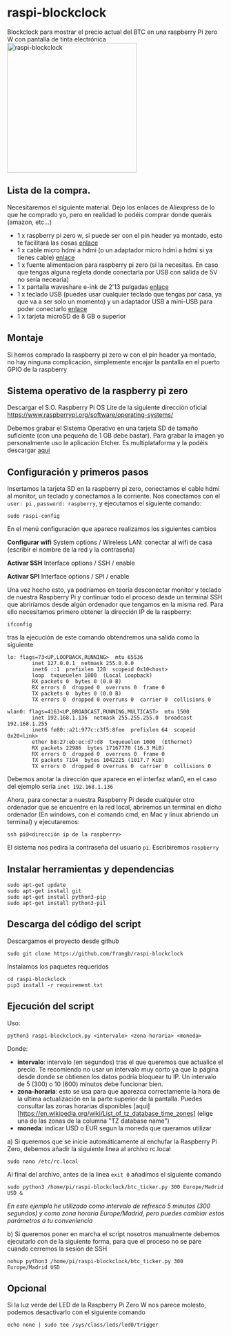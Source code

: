 # raspi-blockclock
Blockclock para mostrar el precio actual del BTC en una raspberry Pi zero W con pantalla de tinta electrónica
<img src="https://github.com/frangb/raspi-blockclock/blob/master/raspi-blockclock.jpg" alt="raspi-blockclock" width="300"/>


## Lista de la compra.
Necesitaremos el siguiente material. Dejo los enlaces de Aliexpress de lo que he comprado yo, pero en realidad lo podéis comprar donde queráis (amazon, etc...)
- 1 x raspberry pi zero w, si puede ser con el pin header ya montado, esto te facilitará las cosas [enlace](https://es.aliexpress.com/item/4000693620101.html?spm=a2g0s.9042311.0.0.5d5363c0IMK1H6)
- 1 x cable micro hdmi a hdmi (o un adaptador micro hdmi a hdmi si ya tienes cable) [enlace](https://es.aliexpress.com/item/10000404075798.html?spm=a2g0s.9042311.0.0.5d5363c0IMK1H6)
- 1 x fuente alimentacion para raspberry pi zero (si la necesitas. En caso que tengas alguna regleta donde conectarla por USB con salida de 5V no sería necearia)
- 1 x pantalla waveshare e-ink de 2'13 pulgadas [enlace](https://es.aliexpress.com/item/4001261285356.html?spm=a2g0s.9042311.0.0.5d5363c0IMK1H6)
- 1 x teclado USB (puedes usar cualquier teclado que tengas por casa, ya que va a ser solo un momento) y un adaptador USB a mini-USB para poder conectarlo [enlace](https://es.aliexpress.com/item/1005001894830612.html?spm=a2g0o.productlist.0.0.3e52645fcWv8zN&algo_pvid=e53fb4cd-43b2-458f-9b1c-6b3fcd091c48&algo_expid=e53fb4cd-43b2-458f-9b1c-6b3fcd091c48-4&btsid=2100bde116178130299921634edfcd&ws_ab_test=searchweb0_0,searchweb201602_,searchweb201603_)
- 1 x tarjeta microSD de 8 GB o superior

## Montaje
Si hemos comprado la raspberry pi zero w con el pin header ya montado, no hay ninguna complicación, simplemente encajar la pantalla en el puerto GPIO de la raspberry

## Sistema operativo de la raspberry pi zero
Descargar el S.O. Raspberry Pi OS Lite de la siguiente dirección oficial
https://www.raspberrypi.org/software/operating-systems/

Debemos grabar el Sistema Operativo en una tarjeta SD de tamaño suficiente (con una pequeña de 1 GB debe bastar). Para grabar la imagen yo personalmente uso le aplicación Etcher. Es multiplataforma y la podéis descargar [aqui](https://www.balena.io/etcher/)

## Configuración y primeros pasos
Insertamos la tarjeta SD en la raspberry pi zero, conectamos el cable hdmi al monitor, un teclado y conectamos a la corriente.
Nos conectamos con el `user: pi` , `password: raspberry`, y ejecutamos el siguiente comando:
```
sudo raspi-config
```
En el menú configuración que aparece realizamos los siguientes cambios

**Configurar wifi**
    System options / Wireless LAN: conectar al wifi de casa (escribir el nombre de la red y la contraseña)

**Activar SSH**
    Interface options / SSH / enable

**Activar SPI**
    Interface options / SPI / enable

Una vez hecho esto, ya podríamos en teoría desconectar monitor y teclado de nuestra Raspberry Pi y continuar todo el proceso desde un terminal SSH que abriríamos desde algún ordenador que tengamos en la misma red. Para ello necesitamos primero obtener la dirección IP de la raspberry:
```
ifconfig
```
tras la ejecución de este comando obtendremos una salida como la siguiente

```
lo: flags=73<UP,LOOPBACK,RUNNING>  mtu 65536
        inet 127.0.0.1  netmask 255.0.0.0
        inet6 ::1  prefixlen 128  scopeid 0x10<host>
        loop  txqueuelen 1000  (Local Loopback)
        RX packets 0  bytes 0 (0.0 B)
        RX errors 0  dropped 0  overruns 0  frame 0
        TX packets 0  bytes 0 (0.0 B)
        TX errors 0  dropped 0 overruns 0  carrier 0  collisions 0

wlan0: flags=4163<UP,BROADCAST,RUNNING,MULTICAST>  mtu 1500
        inet 192.168.1.136  netmask 255.255.255.0  broadcast 192.168.1.255
        inet6 fe80::a21:977c:c3f5:8fee  prefixlen 64  scopeid 0x20<link>
        ether b8:27:eb:ec:d7:d8  txqueuelen 1000  (Ethernet)
        RX packets 22986  bytes 17167770 (16.3 MiB)
        RX errors 0  dropped 0  overruns 0  frame 0
        TX packets 7194  bytes 1042225 (1017.7 KiB)
        TX errors 0  dropped 0 overruns 0  carrier 0  collisions 0
```
Debemos anotar la dirección que aparece en el interfaz wlan0, en el caso del ejemplo sería ```inet 192.168.1.136```

Ahora, para conectar a nuestra Raspberry Pi desde cualquier otro ordenador que se encuentre en la red local, abriremos un terminal en dicho ordenador (En windows, con el comando cmd, en Mac y linux abriendo un terminal) y ejecutaremos:
```
ssh pi@<dirección ip de la raspberry>
```
El sistema nos pedira la contraseña del usuario ```pi```. Escribiremos ```raspberry```

## Instalar herramientas y dependencias
```
sudo apt-get update
sudo apt-get install git
sudo apt-get install python3-pip
sudo apt-get install python3-pil
```

## Descarga del código del script
Descargamos el proyecto desde github
```
sudo git clone https://github.com/frangb/raspi-blockclock
```
Instalamos los paquetes requeridos
```
cd raspi-blockclock
pip3 install -r requirement.txt
```

## Ejecución del script
Uso:
```
python3 raspi-blockclock.py <intervalo> <zona-horaria> <moneda>
```
Donde:
- **intervalo**: intervalo (en segundos) tras el que queremos que actualice el precio. Te recomiendo no usar un intervalo muy corto ya que la página desde donde se obtienen los datos podría bloquear tu IP. Un intervalo de 5 (300) o 10 (600) minutos debe funcionar bien.
- **zona-horaria**: esto se usa para que aparezca correctamente la hora de la ultima actualización en la parte superior de la pantalla. Puedes consultar las zonas horarias disponibles [aqui][https://en.wikipedia.org/wiki/List_of_tz_database_time_zones] (elige una de las zonas de la columna "TZ database name")
- **moneda**: indicar USD o EUR segun la moneda que queramos utilizar

a) Si queremos que se inicie automáticamente al enchufar la Raspberry Pi Zero, debemos añadir la siguiente linea al archivo rc.local
```
sudo nano /etc/rc.local
```
Al final del archivo, antes de la linea ```exit 0``` añadimos el siguiente comando
```
sudo python3 /home/pi/raspi-blockclock/btc_ticker.py 300 Europe/Madrid USD &
```
*En este ejemplo he utilizado como intervalo de refresco 5 minutos (300 segundos) y como zona horaria Europe/Madrid, pero puedes cambiar estos parámetros a tu conveniencia*

b) Si queremos poner en marcha el script nosotros manualmente debemos ejecutarlo con de la siguiente forma, para que el proceso no se pare cuando cerremos la sesión de SSH
```
nohup python3 /home/pi/raspi-blockclock/btc_ticker.py 300 Europe/Madrid USD
```
## Opcional
Si la luz verde del LED de la Raspberry Pi Zero W nos parece molesto, podemos desactivarlo con el siguiente comando
```
echo none | sudo tee /sys/class/leds/led0/trigger
```
